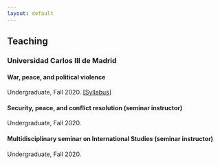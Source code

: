 ```yaml
---
layout: default
---
```


## Teaching

### Universidad Carlos III de Madrid

#### War, peace, and political violence

Undergraduate, Fall 2020. [[Syllabus]](https://github.com/franvillamil/franvillamil.github.io/raw/master/files/syllabus_war_peace_polvio_fall2020.pdf)

#### Security, peace, and conflict resolution (seminar instructor)

Undergraduate, Fall 2020.

#### Multidisciplinary seminar on International Studies (seminar instructor)

Undergraduate, Fall 2020.
